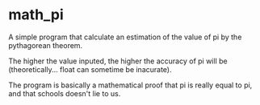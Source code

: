 # math_pi
A simple program that calculate an estimation of the value of pi by the pythagorean theorem.

The higher the value inputed, the higher the accuracy of pi will be (theoretically... float can sometime be inacurate).

The program is basically a mathematical proof that pi is really equal to pi, and that schools doesn't lie to us.
